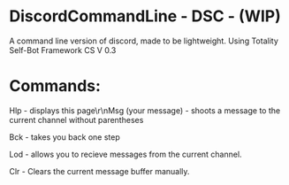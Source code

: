 # DiscordCommandLine - DSC - (WIP)
A command line version of discord, made to be lightweight. Using Totality Self-Bot Framework CS V 0.3

# Commands: 
Hlp - displays this page\r\nMsg (your message) - shoots a message to the current channel without parentheses

Bck - takes you back one step

Lod - allows you to recieve messages from the current channel.

Clr - Clears the current message buffer manually.

